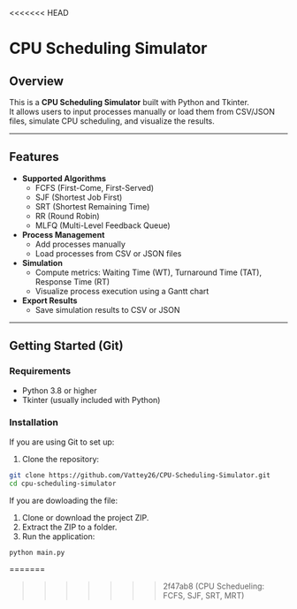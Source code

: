 <<<<<<< HEAD
# CPU Scheduling Simulator 

## Overview
This is a **CPU Scheduling Simulator** built with Python and Tkinter.  
It allows users to input processes manually or load them from CSV/JSON files, simulate CPU scheduling, and visualize the results.

---

## Features
- **Supported Algorithms**
  - FCFS (First-Come, First-Served)
  - SJF (Shortest Job First)
  - SRT (Shortest Remaining Time)
  - RR (Round Robin)
  - MLFQ (Multi-Level Feedback Queue)
- **Process Management**
  - Add processes manually
  - Load processes from CSV or JSON files
- **Simulation**
  - Compute metrics: Waiting Time (WT), Turnaround Time (TAT), Response Time (RT)
  - Visualize process execution using a Gantt chart
- **Export Results**
  - Save simulation results to CSV or JSON

---

## Getting Started (Git)

### Requirements
- Python 3.8 or higher
- Tkinter (usually included with Python)

### Installation
If you are using Git to set up:
1. Clone the repository:
```bash
git clone https://github.com/Vattey26/CPU-Scheduling-Simulator.git
cd cpu-scheduling-simulator
```
If you are dowloading the file:
1. Clone or download the project ZIP.
2. Extract the ZIP to a folder.
3. Run the application:

```bash
python main.py
```
=======

>>>>>>> 2f47ab8 (CPU Schedueling: FCFS, SJF, SRT, MRT)
